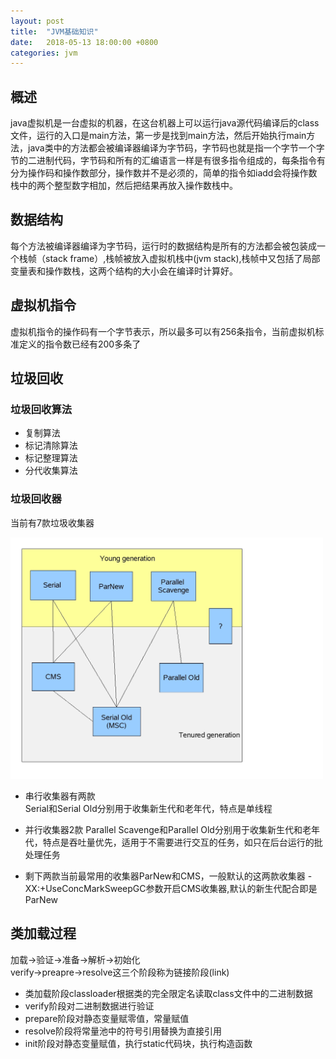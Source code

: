 ```yaml
---
layout: post
title:  "JVM基础知识"
date:   2018-05-13 18:00:00 +0800
categories: jvm
---
```

## 概述 
java虚拟机是一台虚拟的机器，在这台机器上可以运行java源代码编译后的class文件，运行的入口是main方法，第一步是找到main方法，然后开始执行main方法，java类中的方法都会被编译器编译为字节码，字节码也就是指一个字节一个字节的二进制代码，字节码和所有的汇编语言一样是有很多指令组成的，每条指令有分为操作码和操作数部分，操作数并不是必须的，简单的指令如iadd会将操作数栈中的两个整型数字相加，然后把结果再放入操作数栈中。

## 数据结构
每个方法被编译器编译为字节码，运行时的数据结构是所有的方法都会被包装成一个栈帧（stack frame）,栈帧被放入虚拟机栈中(jvm stack),栈帧中又包括了局部变量表和操作数栈，这两个结构的大小会在编译时计算好。

## 虚拟机指令
虚拟机指令的操作码有一个字节表示，所以最多可以有256条指令，当前虚拟机标准定义的指令数已经有200多条了

## 垃圾回收
### 垃圾回收算法
- 复制算法
- 标记清除算法
- 标记整理算法
- 分代收集算法

### 垃圾回收器
当前有7款垃圾收集器

<img src="/assets/garbage-collectors.jpeg" alt="垃圾收集器" style="width: 500px;"/>

- 串行收集器有两款  
Serial和Serial Old分别用于收集新生代和老年代，特点是单线程

- 并行收集器2款 
Parallel Scavenge和Parallel Old分别用于收集新生代和老年代，特点是吞吐量优先，适用于不需要进行交互的任务，如只在后台运行的批处理任务

- 剩下两款当前最常用的收集器ParNew和CMS，一般默认的这两款收集器
-XX:+UseConcMarkSweepGC参数开启CMS收集器,默认的新生代配合即是ParNew


## 类加载过程

加载->验证->准备->解析->初始化  
verify->preapre->resolve这三个阶段称为链接阶段(link)  
- 类加载阶段classloader根据类的完全限定名读取class文件中的二进制数据
- verify阶段对二进制数据进行验证
- prepare阶段对静态变量赋零值，常量赋值
- resolve阶段将常量池中的符号引用替换为直接引用
- init阶段对静态变量赋值，执行static代码块，执行构造函数